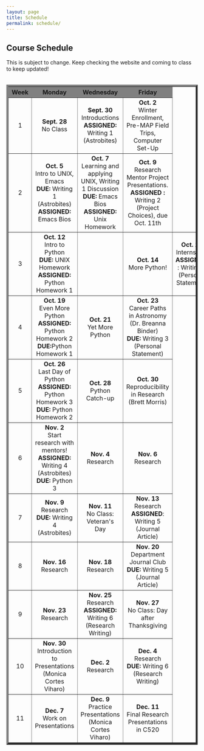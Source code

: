 ```yaml
---
layout: page
title: Schedule
permalink: schedule/
---
```




<h2>Course Schedule</h2>
This is subject to change. Keep checking the website and coming to class to keep updated!<br />
<br />

<table border="5" cellpadding="10" cellspacing="1">
<tr align="center" bgcolor="gray">
<th width="10%">Week</th>
<th width="30%">Monday</th>
<th width="30%">Wednesday</th>
<th width="30%">Friday</th>
</tr>
<tr align="center">
<td>1</td>
<td><b>Sept. 28</b><br> No Class</td>
<td><b>Sept. 30</b><br> Introductions <br> <b>ASSIGNED:</b> Writing 1 (Astrobites)</td>
<td><b>Oct. 2</b><br> Winter Enrollment, Pre-MAP Field Trips, Computer Set-Up</td>
</tr>
<tr align="center">
<td>2</td>
<td><b>Oct. 5</b><br> Intro to UNIX, Emacs <br> <b>DUE:</b> Writing 1 (Astrobites) <br> <b> ASSIGNED:</b> Emacs Bios</td>
<td><b>Oct. 7</b><br> Learning and applying UNIX, Writing 1 Discussion <br> <b>DUE:</b> Emacs Bios <br> <b> ASSIGNED:</b> Unix Homework</td>
<td><b>Oct. 9</b><br> Research Mentor Project Presentations. <br> <b> ASSIGNED :</b> Writing 2 (Project Choices), due Oct. 11th</td>
</tr>
<tr align="center">
<td>3</td>
<td><b>Oct. 12</b><br> Intro to Python <br> <b>DUE:</b> UNIX Homework <br> <b> ASSIGNED: </b> Python Homework 1<td>
<td><b>Oct. 14</b><br> More Python! </td>
<td><b>Oct. 16</b><br> Internships <br>  <b> ASSIGNED: </b>: Writing 3 (Personal Statement)</td>
</tr>
<tr align="center">
<td>4</td>
<td><b>Oct. 19</b><br> Even More Python <br> <b> ASSIGNED: </b>Python Homework 2 <b>DUE:</b>Python Homework 1</td>
<td><b>Oct. 21</b><br> Yet More Python </td>
<td><b>Oct. 23</b><br> Career Paths in Astronomy (Dr. Breanna Binder) <br> <b>DUE:</b> Writing 3 (Personal Statement)</td>
</tr>
<tr align="center">
<td>5</td>
<td><b>Oct. 26</b><br> Last Day of Python <br> <b> ASSIGNED: </b>Python Homework 3 <br> <b> DUE: </b> Python Homework 2</td>
<td><b>Oct. 28</b><br> Python Catch-up</td>
<td><b>Oct. 30</b><br> Reproducibility in Research (Brett Morris)</td>
</tr>
<tr align="center">
<td>6</td>
<td><b>Nov. 2</b><br> Start research with mentors! <b> ASSIGNED: </b> Writing 4 (Astrobites) <b>DUE:</b> Python 3 </td>
<td><b>Nov. 4</b><br> Research </td>
<td><b>Nov. 6</b><br> Research </td>
</tr>

<tr align="center">
<td>7</td>
<td><b>Nov. 9</b><br> Research <br> <b> DUE: </b> Writing 4 (Astrobites)</td>
<td><b>Nov. 11</b><br> No Class: Veteran's Day </td>
<td><b>Nov. 13</b><br> Research <br> <b>ASSIGNED</b>: Writing 5 (Journal Article)</td>
</tr>
<tr align="center">
<td>8</td>
<td><b>Nov. 16</b><br> Research</td>
<td><b>Nov. 18</b><br> Research</td>
<td><b>Nov. 20</b><br> Department Journal Club <br> <b>DUE:</b> Writing 5 (Journal Article) </td>
</tr>
<tr align="center">
<td>9</td>
<td><b>Nov. 23</b><br> Research </td>
<td><b>Nov. 25</b><br> Research<br> <b> ASSIGNED: </b> Writing 6 (Research Writing)</td>
<td><b>Nov. 27</b><br> No Class: Day after Thanksgiving </td>
</tr>
<tr align="center">
<td>10</td>
<td><b>Nov. 30</b><br> Introduction to Presentations (Monica Cortes Viharo) </td>
<td><b>Dec. 2</b><br> Research </td>
<td><b>Dec. 4</b><br> Research <br> <b>DUE:</b> Writing 6 (Research Writing) </td>
</tr>
<tr align="center">
<td>11</td>
<td><b>Dec. 7</b><br> Work on Presentations</td>
<td><b>Dec. 9</b><br> Practice Presentations (Monica Cortes Viharo) </td>
<td><b>Dec. 11</b><br> Final Research Presentations in C520</td>
</tr>
</table> 
<br />
<br />
